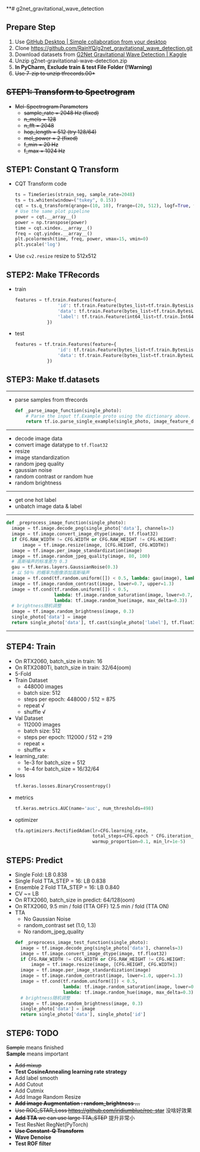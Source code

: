 **# g2net_gravitational_wave_detection
## Prepare Step
1. Use [GitHub Desktop | Simple collaboration from your desktop](https://desktop.github.com/)
2. Clone https://github.com/RainYQ/g2net_gravitational_wave_detection.git
3. Download datasets from [G2Net Gravitational Wave Detection | Kaggle](https://www.kaggle.com/c/g2net-gravitational-wave-detection/data)
4. Unzip g2net-gravitational-wave-detection.zip
5. **In PyCharm, Exclude train & test File Folder (!Warning)**
6. ~~Use 7-zip to unzip tfrecords.00*~~
## ~~STEP1: Transform to Spectrogram~~
* ~~Mel-Spectrogram Parameters~~
    * ~~sample_rate = 2048 Hz (fixed)~~
    * ~~n_mels = 128~~
    * ~~n_fft = 2048~~
    * ~~hop_length = 512 (try 128/64)~~
    * ~~mel_power = 2 (fixed)~~
    * ~~f_min = 20 Hz~~
    * ~~f_max = 1024 Hz~~
## STEP1: Constant Q Transform
* CQT Transform code <br/>
  ```python
  ts = TimeSeries(strain_seg, sample_rate=2048)
  ts = ts.whiten(window=("tukey", 0.15))
  cqt = ts.q_transform(qrange=(10, 10), frange=(20, 512), logf=True, whiten=False)
  # Use the same plot pipeline
  power = cqt.__array__()
  power = np.transpose(power)
  time = cqt.xindex.__array__()
  freq = cqt.yindex.__array__()
  plt.pcolormesh(time, freq, power, vmax=15, vmin=0)
  plt.yscale('log')
  ```
* Use ```cv2.resize``` resize to 512x512
## STEP2: Make TFRecords
* train <br/>
  ```python
  features = tf.train.Features(feature={
                  'id': tf.train.Feature(bytes_list=tf.train.BytesList(value=[id.encode('utf-8')])),
                  'data': tf.train.Feature(bytes_list=tf.train.BytesList(value=[raw])),
                  'label': tf.train.Feature(int64_list=tf.train.Int64List(value=[label]))
              })
  ```
* test <br/>
  ```python
  features = tf.train.Features(feature={
                  'id': tf.train.Feature(bytes_list=tf.train.BytesList(value=[id.encode('utf-8')])),
                  'data': tf.train.Feature(bytes_list=tf.train.BytesList(value=[raw]))
              })
  ```
## STEP3: Make tf.datasets
***
* parse samples from tfrecords
  ```python
  def _parse_image_function(single_photo):
      # Parse the input tf.Example proto using the dictionary above.
      return tf.io.parse_single_example(single_photo, image_feature_description)
  ```
***
* decode image data
* convert image datatype to ```tf.float32```
* resize
* image standardization
* random jpeg quality
* gaussian noise
* random contrast or random hue
* random brightness
***
* get one hot label
* unbatch image data & label
***
  ```python
  def _preprocess_image_function(single_photo):
    image = tf.image.decode_png(single_photo['data'], channels=3)
    image = tf.image.convert_image_dtype(image, tf.float32)
    if CFG.RAW_WIDTH != CFG.WIDTH or CFG.RAW_HEIGHT != CFG.HEIGHT:
        image = tf.image.resize(image, [CFG.HEIGHT, CFG.WIDTH])
    image = tf.image.per_image_standardization(image)
    image = tf.image.random_jpeg_quality(image, 80, 100)
    # 高斯噪声的标准差为 0.3
    gau = tf.keras.layers.GaussianNoise(0.3)
    # 以 50％ 的概率为图像添加高斯噪声
    image = tf.cond(tf.random.uniform([]) < 0.5, lambda: gau(image), lambda: image)
    image = tf.image.random_contrast(image, lower=0.7, upper=1.3)
    image = tf.cond(tf.random.uniform([]) < 0.5,
                    lambda: tf.image.random_saturation(image, lower=0.7, upper=1.3),
                    lambda: tf.image.random_hue(image, max_delta=0.3))
    # brightness随机调整
    image = tf.image.random_brightness(image, 0.3)
    single_photo['data'] = image
    return single_photo['data'], tf.cast(single_photo['label'], tf.float32)
  ```
***
## STEP4: Train
* On RTX2060, batch_size in train: 16
* On RTX2080Ti, batch_size in train: 32/64(oom)
* 5-Fold
* Train Dataset
  * 448000 images
  * batch size: 512
  * steps per epoch: 448000 / 512 = 875
  * repeat √
  * shuffle √
* Val Dataset
  * 112000 images
  * batch size: 512
  * steps per epoch: 112000 / 512 = 219
  * repeat ×
  * shuffle ×
* learning_rate: 
  * 1e-3 for batch_size = 512
  * 1e-4 for batch_size = 16/32/64
* loss
  ```python
  tf.keras.losses.BinaryCrossentropy()
  ```
* metrics
  ```python
  tf.keras.metrics.AUC(name='auc', num_thresholds=498)
  ```
* optimizer
  ```python
  tfa.optimizers.RectifiedAdam(lr=CFG.learning_rate, 
                               total_steps=CFG.epoch * CFG.iteration_per_epoch, 
                               warmup_proportion=0.1, min_lr=1e-5)
  ```
## STEP5: Predict
* Single Fold: LB 0.838
* Single Fold TTA_STEP = 16: LB 0.838
* Ensemble 2 Fold TTA_STEP = 16: LB 0.840
* CV ~= LB
* On RTX2060, batch_size in predict: 64/128(oom)
* On RTX2060, 9.5 min / fold (TTA OFF) 12.5 min / fold (TTA ON)
* TTA
  * No Gaussian Noise
  * random_contrast set (1.0, 1.3)
  * No random_jpeg_quality
  ```python
  def _preprocess_image_test_function(single_photo):
    image = tf.image.decode_png(single_photo['data'], channels=3)
    image = tf.image.convert_image_dtype(image, tf.float32)
    if CFG.RAW_WIDTH != CFG.WIDTH or CFG.RAW_HEIGHT != CFG.HEIGHT:
        image = tf.image.resize(image, [CFG.HEIGHT, CFG.WIDTH])
    image = tf.image.per_image_standardization(image)
    image = tf.image.random_contrast(image, lower=1.0, upper=1.3)
    image = tf.cond(tf.random.uniform([]) < 0.5,
                    lambda: tf.image.random_saturation(image, lower=0.7, upper=1.3),
                    lambda: tf.image.random_hue(image, max_delta=0.3))
    # brightness随机调整
    image = tf.image.random_brightness(image, 0.3)
    single_photo['data'] = image
    return single_photo['data'], single_photo['id']
  ```

## STEP6: TODO
~~Sample~~ means finished <br/>
**Sample** means important <br/>
* ~~Add mixup~~
* **Test CosineAnnealing learning rate strategy**
* Add label smooth
* Add Cutout
* Add Cutmix
* Add Image Random Resize
* ~~**Add image Augmentation : random_brightness ...**~~
* ~~Use ROC_STAR_Loss https://github.com/iridiumblue/roc-star~~ 没啥好效果
* ~~**Add TTA** we can use large TTA_STEP~~ 提升非常小
* Test ResNet RegNet(PyTorch)
* ~~**Use Constant-Q Transform**~~
* **Wave Denoise**
* **Test ROF filter**